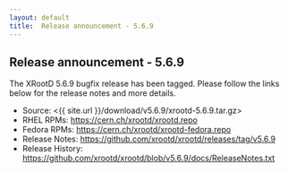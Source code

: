 ```yaml
---
layout: default
title:  Release announcement - 5.6.9
---
```


Release announcement - 5.6.9
-----------------------------

The XRootD 5.6.9 bugfix release has been tagged.
Please follow the links below for the release notes and more details.

 * Source: <{{ site.url }}/download/v5.6.9/xrootd-5.6.9.tar.gz>
 * RHEL RPMs: <https://cern.ch/xrootd/xrootd.repo>
 * Fedora RPMs: <https://cern.ch/xrootd/xrootd-fedora.repo>
 * Release Notes: <https://github.com/xrootd/xrootd/releases/tag/v5.6.9>
 * Release History: <https://github.com/xrootd/xrootd/blob/v5.6.9/docs/ReleaseNotes.txt>

